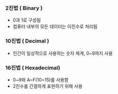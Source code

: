 ### 2진법 ( Binary )
- 0과 1로 구성됨
- 컴퓨터 내부의 모든 데이터는 이진수로 처리됨
### 10진법 ( Decimal )
- 인간이 일상적으로 사용하는 숫자 체계, 0~9까지 사용
### 16진법 ( Hexadecimal)
- 0~9와 A~F(10~15)를 사용함
- 2진수를 간결하게 표현하기 위해 사용